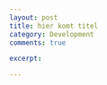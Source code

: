 ```yaml
---
layout: post
title: hier komt titel
category: Development
comments: true

excerpt: 

---
```


